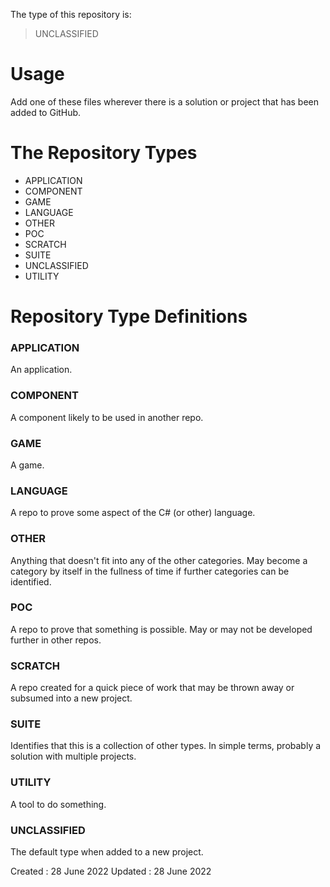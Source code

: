 The type of this repository is:

> UNCLASSIFIED

# Usage

Add one of these files wherever there is a solution or project that has been added to GitHub. 

# The Repository Types

- APPLICATION
- COMPONENT
- GAME
- LANGUAGE
- OTHER
- POC
- SCRATCH
- SUITE
- UNCLASSIFIED
- UTILITY

# Repository Type Definitions

### APPLICATION

An application.

### COMPONENT

A component likely to be used in another repo.

### GAME

A game.

### LANGUAGE

A repo to prove some aspect of the C# (or other) language.

### OTHER

Anything that doesn't fit into any of the other categories. May become a category by itself in the fullness of time if further categories can be identified.

### POC

A repo to prove that something is possible. May or may not be developed further in other repos.

### SCRATCH

A repo created for a quick piece of work that may be thrown away or subsumed into a new project.

### SUITE

Identifies that this is a collection of other types. In simple terms, probably a solution with multiple projects.

### UTILITY

A tool to do something.

### UNCLASSIFIED

The default type when added to a new project.

Created : 28 June 2022
Updated : 28 June 2022

